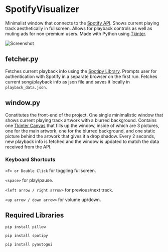 # SpotifyVisualizer
Minimalist window that connects to the [Spotify API](https://developer.spotify.com/documentation/web-api/). Shows current playing track aesthetically in fullscreen. Allows for playback controls as well as muting ads for non-premium users. Made with Python using [Tkinter](https://docs.python.org/3/library/tkinter.html).

![Screenshot](https://raw.githubusercontent.com/lebenebou/SpotifyVisualizer3/main/pictures/screenshot.png)

## fetcher.py
Fetches current playback info using the [Spotipy Library](https://spotipy.readthedocs.io/).
Prompts user for authentication with Spotify in a separate browser on the first run.
Fetches current song/playback info as json file and saves it locally in ```playback_data.json```.

## window.py
Constitutes the front-end of the project. One single minimalistic window that shows current playing track artwork with a blurred background.
Contains one [Tkinter Canvas](https://pythonbasics.org/tkinter-canvas/#:~:text=A%20tkinter%20canvas%20can%20be,ovals%2C%20polygons%2C%20and%20rectangles.) that fills up the window, inside of which are 3 pictures, one for the main artwork, one for the blurred background, and one static picture behind the artwork that gives it a drop shadow.
Every 2 seconds, new playback info is fetched and the window is updated to match the data received from the API.

### Keyboard Shortcuts
```<F> or Double Click``` for toggling fullscreen.

```<space>``` for play/pause.

```<left arrow / right arrow>``` for previous/next track.

```<up arrow / down arrow>``` for volume up/down.

## Required Libraries
```pip install pillow```

```pip install spotipy```

```pip install pyautogui```